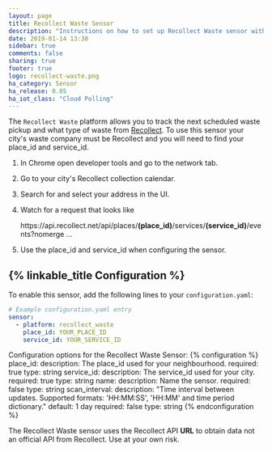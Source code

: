 ```yaml
---
layout: page
title: Recollect Waste Sensor
description: "Instructions on how to set up Recollect Waste sensor within Home Assistant."
date: 2019-01-14 13:30
sidebar: true
comments: false
sharing: true
footer: true
logo: recollect-waste.png
ha_category: Sensor
ha_release: 0.85
ha_iot_class: "Cloud Polling"
---
```


The `Recollect Waste` platform allows you to track the next scheduled waste pickup and what type of waste from [Recollect](https://recollect.net/solutions/waste/). To use this sensor your city's waste company must be Recollect and you will need to find your place_id and service_id.

1. In Chrome open developer tools and go to the network tab.
2. Go to your city's Recollect collection calendar.
3. Search for and select your address in the UI.
4. Watch for a request that looks like

   ht<span>tps://api.recollect.net/api/places/**(place_id)**/services/**(service_id)**/events?nomerge ...

5. Use the place_id and service_id when configuring the sensor.

## {% linkable_title Configuration %}

To enable this sensor, add the following lines to your `configuration.yaml`:

```yaml
# Example configuration.yaml entry
sensor:
  - platform: recollect_waste
    place_id: YOUR_PLACE_ID
    service_id: YOUR_SERVICE_ID
```

Configuration options for the Recollect Waste Sensor:
{% configuration %}
place_id:
  description: The place_id used for your neighbourhood.
  required: true
  type: string
service_id:
  description: The service_id used for your city.
  required: true
  type: string
name:
  description: Name the sensor.
  required: false
  type: string
scan_interval:
  description: "Time interval between updates. Supported formats: 'HH:MM:SS', 'HH:MM' and time period dictionary."
  default: 1 day
  required: false
  type: string
{% endconfiguration %}

<p class='note warning'>
The Recollect Waste sensor uses the Recollect API <strong>URL</strong> to obtain data not an official API from Recollect. Use at your own risk.
</p>
